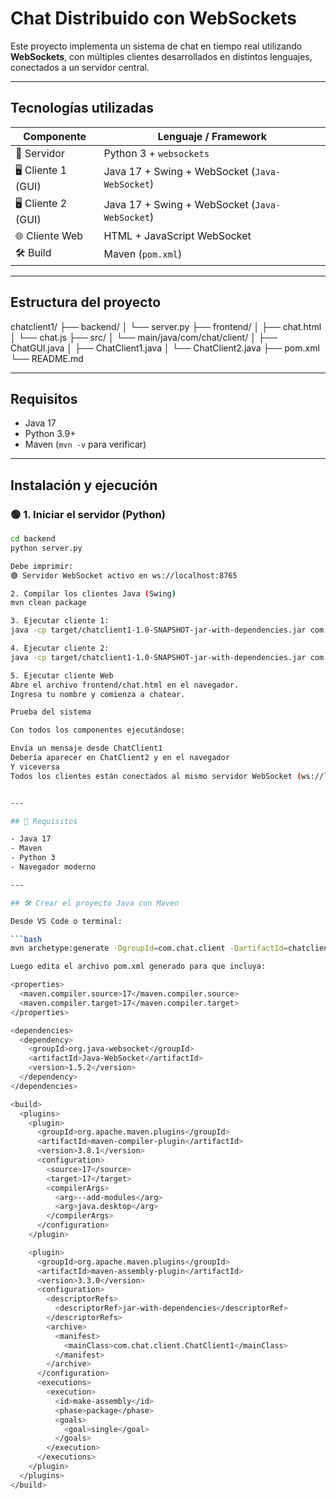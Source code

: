 # Chat Distribuido con WebSockets

Este proyecto implementa un sistema de chat en tiempo real utilizando **WebSockets**, con múltiples clientes desarrollados en distintos lenguajes, conectados a un servidor central.

---

## Tecnologías utilizadas

| Componente        | Lenguaje / Framework     |
|-------------------|--------------------------|
| 🧠 Servidor        | Python 3 + `websockets`  |
| 🖥 Cliente 1 (GUI) | Java 17 + Swing + WebSocket (`Java-WebSocket`) |
| 🖥 Cliente 2 (GUI) | Java 17 + Swing + WebSocket (`Java-WebSocket`) |
| 🌐 Cliente Web     | HTML + JavaScript WebSocket |
| 🛠 Build           | Maven (`pom.xml`)        |

---

##  Estructura del proyecto

chatclient1/
├── backend/
│ └── server.py
├── frontend/
│ ├── chat.html
│ └── chat.js
├── src/
│ └── main/java/com/chat/client/
│ ├── ChatGUI.java
│ ├── ChatClient1.java
│ └── ChatClient2.java
├── pom.xml
└── README.md

---

##  Requisitos

- Java 17
- Python 3.9+
- Maven (`mvn -v` para verificar)

---

##  Instalación y ejecución

### 🟢 1. Iniciar el servidor (Python)

```bash
cd backend
python server.py

Debe imprimir:
🟢 Servidor WebSocket activo en ws://localhost:8765

2. Compilar los clientes Java (Swing)
mvn clean package

3. Ejecutar cliente 1:
java -cp target/chatclient1-1.0-SNAPSHOT-jar-with-dependencies.jar com.chat.client.ChatClient1

4. Ejecutar cliente 2:
java -cp target/chatclient1-1.0-SNAPSHOT-jar-with-dependencies.jar com.chat.client.ChatClient2

5. Ejecutar cliente Web
Abre el archivo frontend/chat.html en el navegador.
Ingresa tu nombre y comienza a chatear.

Prueba del sistema

Con todos los componentes ejecutándose:

Envía un mensaje desde ChatClient1
Debería aparecer en ChatClient2 y en el navegador
Y viceversa
Todos los clientes están conectados al mismo servidor WebSocket (ws://localhost:8765) y comparten mensajes en tiempo real.


---

## 🧰 Requisitos

- Java 17
- Maven
- Python 3
- Navegador moderno

---

## 🛠️ Crear el proyecto Java con Maven

Desde VS Code o terminal:

```bash
mvn archetype:generate -DgroupId=com.chat.client -DartifactId=chatclient1 -DarchetypeArtifactId=maven-archetype-quickstart -DinteractiveMode=false

Luego edita el archivo pom.xml generado para que incluya:

<properties>
  <maven.compiler.source>17</maven.compiler.source>
  <maven.compiler.target>17</maven.compiler.target>
</properties>

<dependencies>
  <dependency>
    <groupId>org.java-websocket</groupId>
    <artifactId>Java-WebSocket</artifactId>
    <version>1.5.2</version>
  </dependency>
</dependencies>

<build>
  <plugins>
    <plugin>
      <groupId>org.apache.maven.plugins</groupId>
      <artifactId>maven-compiler-plugin</artifactId>
      <version>3.8.1</version>
      <configuration>
        <source>17</source>
        <target>17</target>
        <compilerArgs>
          <arg>--add-modules</arg>
          <arg>java.desktop</arg>
        </compilerArgs>
      </configuration>
    </plugin>

    <plugin>
      <groupId>org.apache.maven.plugins</groupId>
      <artifactId>maven-assembly-plugin</artifactId>
      <version>3.3.0</version>
      <configuration>
        <descriptorRefs>
          <descriptorRef>jar-with-dependencies</descriptorRef>
        </descriptorRefs>
        <archive>
          <manifest>
            <mainClass>com.chat.client.ChatClient1</mainClass>
          </manifest>
        </archive>
      </configuration>
      <executions>
        <execution>
          <id>make-assembly</id>
          <phase>package</phase>
          <goals>
            <goal>single</goal>
          </goals>
        </execution>
      </executions>
    </plugin>
  </plugins>
</build>